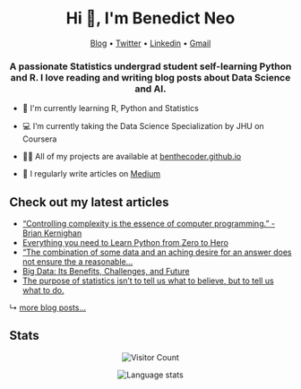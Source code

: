 <h1 align="center">Hi 👋, I'm Benedict Neo</h1>

<p align="center">
  <a href="https://medium.com/@benthecoder07">Blog</a> •
  <a href="https://twitter.com/benthecoder1">Twitter</a> •
  <a href="https://www.linkedin.com/in/benedictneo">Linkedin</a> •
  <a href="mailto:benthecoder07@gmail.com">Gmail</a>
</p>

<h3 align="center">A passionate Statistics undergrad student self-learning Python and R. I love reading and writing blog posts about Data Science and AI.</h3>

- 🌱 I'm currently learning R, Python and Statistics 

- 💻 I’m currently taking the Data Science Specialization by JHU on Coursera

- 👨‍💻 All of my projects are available at [benthecoder.github.io](https://benthecoder.github.io)

- 📝 I regularly write articles on [Medium](https://medium.com/@benthecoder07)


## Check out my latest articles

<!-- BLOG-POST-LIST:START -->
- [“Controlling complexity is the essence of computer programming.” -Brian Kernighan](https://medium.com/@benthecoder07/controlling-complexity-is-the-essence-of-computer-programming-brian-kernighan-fc6647af998a?source=rss-9a24cc840494------2)
- [Everything you need to Learn Python from Zero to Hero](https://towardsdatascience.com/everything-you-need-to-learn-python-from-zero-to-hero-3dc950cb1b4c?source=rss-9a24cc840494------2)
- [“The combination of some data and an aching desire for an answer does not ensure the a reasonable…](https://medium.com/@benthecoder07/the-combination-of-some-data-and-an-aching-desire-for-an-answer-does-not-ensure-the-a-reasonable-e79ce2c5a78b?source=rss-9a24cc840494------2)
- [Big Data: Its Benefits, Challenges, and Future](https://towardsdatascience.com/big-data-its-benefits-challenges-and-future-6fddd69ab927?source=rss-9a24cc840494------2)
- [The purpose of statistics isn’t to tell us what to believe, but to tell us what to do.](https://medium.com/@benthecoder07/the-purpose-of-statistics-isnt-to-tell-us-what-to-believe-but-to-tell-us-what-to-do-63e5fd598e5c?source=rss-9a24cc840494------2)
<!-- BLOG-POST-LIST:END -->

↳ [more blog posts...](https://medium.com/@benthecoder07)


## Stats

<p align="center"> 
	<img src="https://profile-counter.glitch.me/{benthecoder}/count.svg" alt="Visitor Count" /> 
</p>

<p align="center"> 
	<img src="https://github-readme-stats.vercel.app/api/top-langs/?username=benthecoder&layout=compact" alt="Language stats" /> 
</p>

<!--
[![Benedict's github stats](https://github-readme-stats.vercel.app/api?username=benthecoder&count_private=true&show_icons=true&theme=midnight-purple&hide_rank=false)](https://github.com/anuraghazra/github-readme-stats)
--> 